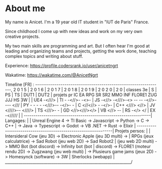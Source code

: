 # About me

My name is Anicet. I'm a 19 year old IT student in "IUT de Paris" France.

Since childhood I come up with new ideas and work on my very own creative projects.

My two main skills are programming and art. But I often hear I'm good at leading and organizing teams and projects,
getting the work done, teaching complex topics and writing about stuff.

Experience: https://profile.codersrank.io/user/anicetngrt

Wakatime: https://wakatime.com/@AnicetNgrt

Timeline [FR] :
-----------------------------------------------------------------,
 2 0 1 5 | 2 0 1 6 | 2 0 1 7 | 2 0 1 8 | 2 0 1 9 | 2 0 2 0 | 2 0 |
classes  3e   |    S    |    PS   |    TS   |   DUT1  |   DUT2   |
projets pr   IC EA RPG SR SR2    MMO INF    FLORE1 ZUG JJJ HS 3W |
                                                                 |
UE4          -<///>                                              |
TI               - -<//>- -<>-                                   |
JS                      -<//> -<///>-<>    -- -- -<//>- --- </// |
PY                         - - -       - -<///>--    -</>- -     |
C                                           <//<//> -   -</>-    |
C++                                           <///>  <//>        |
JV                                               <////>-- <////> |
TS                                                <///>- -       |
GD                                                 <//><///></>  |
VB                                                  <//>      -- |
RS                                                  -</>      </ |
EX                                                       -<///// |
                                                                 |
-----------------------------------------------------------------|
Langages:                                                        |
                                                                 |
Unreal Engine 4 -> TI Basic -> Javascript -> Python -> C -> C++  |
-> Java -> Typescript -> Godot -> VB .NET -> Rust -> Elixir      |
-----------------------------------------------------------------|
Projets persos:                                                  |
                                                                 |
Intersideral Cow (jeu 3D) -> Electronic Apple (jeu 3D multi) ->  |
RPGs (jeux calculatrice) -> Sad Robot (jeu web 2D) -> Sad Robot2 |
(jeu web 2D multi) -> MMO Bot (bot discord) -> Infinity bot (bot |
discord) -> FLORE1 (moteur rendu 2D) -> Zugzwang (jeu web multi) |
-> Plusieurs game jams (jeux 2D) -> Homesynck (software) -> 3W   |
Sherlocks (webapp)                                               |
_________________________________________________________________/
